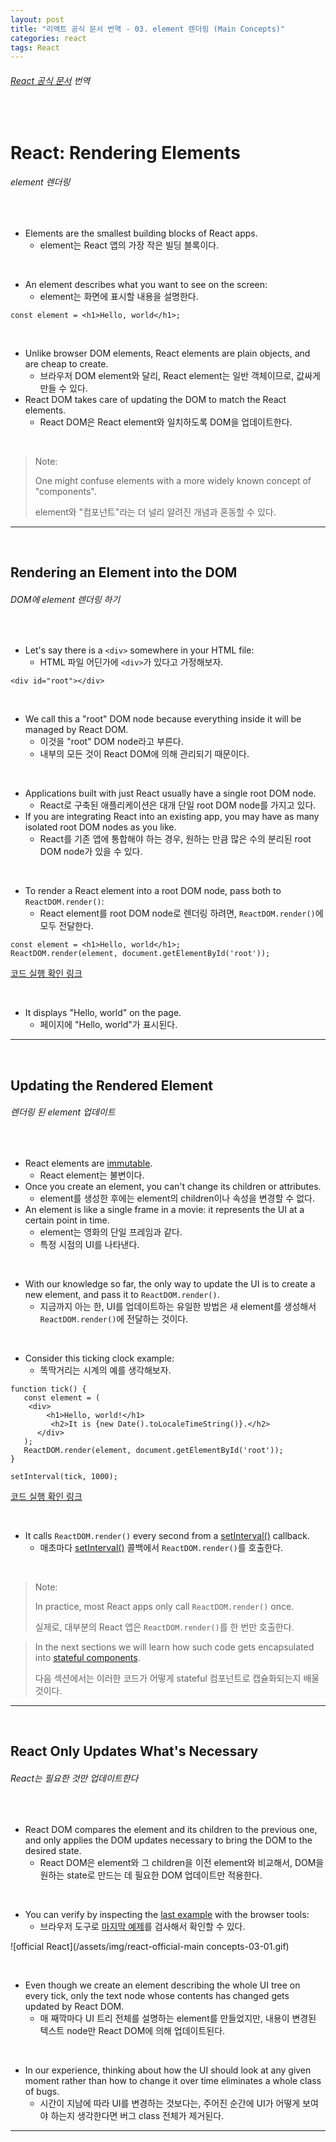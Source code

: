 ```yaml
---
layout: post
title: "리액트 공식 문서 번역 - 03. element 렌더링 (Main Concepts)"
categories: react
tags: React
---
```


###### [React 공식 문서](https://reactjs.org/docs/rendering-elements.html) 번역

<br>

# React: Rendering Elements

###### element 렌더링

<br>

- Elements are the smallest building blocks of React apps.
  - element는 React 앱의 가장 작은 빌딩 블록이다.

<br>

- An element describes what you want to see on the screen:
  - element는 화면에 표시할 내용을 설명한다.

```react
const element = <h1>Hello, world</h1>;
```

<br>

- Unlike browser DOM elements, React elements are plain objects, and are cheap to create.
  - 브라우저 DOM element와 달리, React element는 일반 객체이므로, 값싸게 만들 수 있다.
- React DOM takes care of updating the DOM to match the React elements.
  - React DOM은 React element와 일치하도록 DOM을 업데이트한다.

<br>

> Note:
>
> One might confuse elements with a more widely known concept of "components".
>
> element와 "컴포넌트"라는 더 널리 알려진 개념과 혼동할 수 있다.

------

<br>

## Rendering an Element into the DOM

###### DOM에 element 렌더링 하기

<br>

- Let's say there is a `<div>` somewhere in your HTML file:
  - HTML 파일 어딘가에 `<div>`가 있다고 가정해보자.

```react
<div id="root"></div>
```

<br>

- We call this a "root" DOM node because everything inside it will be managed by React DOM.
  - 이것을 "root" DOM node라고 부른다.
  - 내부의 모든 것이 React DOM에 의해 관리되기 때문이다.

<br>

- Applications built with just React usually have a single root DOM node.
  - React로 구축된 애플리케이션은 대개 단일 root DOM node를 가지고 있다.
- If you are integrating React into an existing app, you may have as many isolated root DOM nodes as you like.
  - React를 기존 앱에 통합해야 하는 경우, 원하는 만큼 많은 수의 분리된 root DOM node가 있을 수 있다.

<br>

- To render a React element into a root DOM node, pass both to `ReactDOM.render()`:
  - React element를 root DOM node로 렌더링 하려면, `ReactDOM.render()`에 모두 전달한다.

```react
const element = <h1>Hello, world</h1>;
ReactDOM.render(element, document.getElementById('root'));
```

[코드 실행 확인 링크](https://codepen.io/pen?&editors=0010)

<br>

- It displays "Hello, world" on the page.
  - 페이지에 "Hello, world"가 표시된다.

------

<br>

## Updating the Rendered Element

###### 렌더링 된 element 업데이트

<br>

- React elements are [immutable](https://en.wikipedia.org/wiki/Immutable_object).
  - React element는 불변이다.
- Once you create an element, you can't change its children or attributes.
  - element를 생성한 후에는 element의 children이나 속성을 변경할 수 없다.
- An element is like a single frame in a movie: it represents the UI at a certain point in time.
  - element는 영화의 단일 프레임과 같다.
  - 특정 시점의 UI를 나타낸다.

<br>

- With our knowledge so far, the only way to update the UI is to create a new element, and pass it to `ReactDOM.render()`.
  - 지금까지 아는 한, UI를 업데이트하는 유일한 방법은 새 element를 생성해서 `ReactDOM.render()`에 전달하는 것이다.

<br>

- Consider this ticking clock example:
  - 똑딱거리는 시계의 예를 생각해보자.

```react
function tick() {
   const element = (
   	<div>
      	<h1>Hello, world!</h1>
         <h2>It is {new Date().toLocaleTimeString()}.</h2>
      </div>
   );
   ReactDOM.render(element, document.getElementById('root'));
}

setInterval(tick, 1000);
```

[코드 실행 확인 링크](https://codepen.io/pen?&editors=0010)

<br>

- It calls `ReactDOM.render()` every second from a [setInterval()](https://developer.mozilla.org/en-US/docs/Web/API/WindowOrWorkerGlobalScope/setInterval) callback.
  - 매초마다 [setInterval()](https://developer.mozilla.org/en-US/docs/Web/API/WindowOrWorkerGlobalScope/setInterval) 콜백에서 `ReactDOM.render()`를 호출한다.

<br>

> Note:
>
> In practice, most React apps only call `ReactDOM.render()` once.
>
> 실제로, 대부분의 React 앱은 `ReactDOM.render()`를 한 번만 호출한다.

> In the next sections we will learn how such code gets encapsulated into [stateful components](https://reactjs.org/docs/state-and-lifecycle.html).
>
> 다음 섹션에서는 이러한 코드가 어떻게 stateful 컴포넌트로 캡슐화되는지 배울 것이다.

------

<br>

## React Only Updates What's Necessary

###### React는 필요한 것만 업데이트한다

<br>

- React DOM compares the element and its children to the previous one, and only applies the DOM updates necessary to bring the DOM to the desired state.
  - React DOM은 element와 그 children을 이전 element와 비교해서, DOM을 원하는 state로 만드는 데 필요한 DOM 업데이트만 적용한다.

<br>

- You can verify by inspecting the [last example](https://codepen.io/pen?&editors=0010) with the browser tools:
  - 브라우저 도구로 [마지막 예제](https://codepen.io/pen?&editors=0010)를 검사해서 확인할 수 있다.

![official React](/assets/img/react-official-main concepts-03-01.gif)

<br>

- Even though we create an element describing the whole UI tree on every tick, only the text node whose contents has changed gets updated by React DOM.
  - 매 째깍마다 UI 트리 전체를 설명하는 element를 만들었지만, 내용이 변경된 텍스트 node만 React DOM에 의해 업데이트된다.

<br>

- In our experience, thinking about how the UI should look at any given moment rather than how to change it over time eliminates a whole class of bugs.
  - 시간이 지남에 따라 UI를 변경하는 것보다는, 주어진 순간에 UI가 어떻게 보여야 하는지 생각한다면 버그 class 전체가 제거된다.

------

<br>
